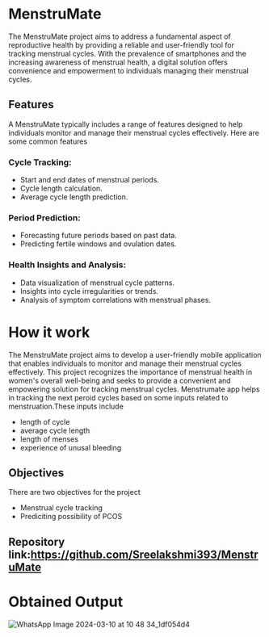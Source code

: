 # MenstruMate
The MenstruMate project aims to address a fundamental aspect of reproductive health by providing a reliable and user-friendly tool for tracking menstrual cycles. With the prevalence of smartphones and the increasing awareness of menstrual health, a digital solution offers convenience and empowerment to individuals managing their menstrual cycles.
## Features
A  MenstruMate typically includes a range of features designed to help individuals monitor and manage their menstrual cycles effectively. Here are some common features 
### Cycle Tracking:

* Start and end dates of menstrual periods.
* Cycle length calculation.
* Average cycle length prediction.
### Period Prediction:

* Forecasting future periods based on past data.
* Predicting fertile windows and ovulation dates.
### Health Insights and Analysis:

* Data visualization of menstrual cycle patterns.
* Insights into cycle irregularities or trends.
* Analysis of symptom correlations with menstrual phases.
# How it work
The MenstruMate project aims to develop a user-friendly mobile application that enables individuals to monitor and manage their menstrual cycles effectively. This project recognizes the importance of menstrual health in women's overall well-being and seeks to provide a convenient and empowering solution for tracking menstrual cycles.
Menstrumate app helps in tracking the next peroid cycles based on some inputs related to menstruation.These inputs include
* length of cycle
* average cycle length
* length of menses
* experience of unusal bleeding
## Objectives
There are two objectives for the project 
* Menstrual cycle tracking
* Prediciting possibility of PCOS
## Repository link:https://github.com/Sreelakshmi393/MenstruMate
# Obtained Output
![WhatsApp Image 2024-03-10 at 10 48 34_1df054d4](https://github.com/Sreelakshmi393/MenstruMate/assets/81372148/d4439e06-03c5-4b0f-b084-6df90f364272)







